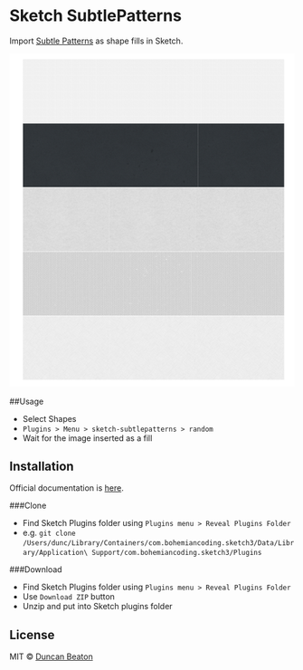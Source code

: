 # Sketch SubtlePatterns

Import [Subtle Patterns](https://github.com/subtlepatterns/SubtlePatterns) as shape fills in Sketch.

![subtlepatterns](https://raw.githubusercontent.com/dunckr/sketch-subtlepatterns/master/assets/example.png)

##Usage

+ Select Shapes
+ ```Plugins > Menu > sketch-subtlepatterns > random```
+ Wait for the image inserted as a fill

## Installation

Official documentation is [here](http://bohemiancoding.com/sketch/support/developer/01-introduction/01.html).

###Clone

+ Find Sketch Plugins folder using ```Plugins menu > Reveal Plugins Folder```
+ e.g. ```git clone /Users/dunc/Library/Containers/com.bohemiancoding.sketch3/Data/Library/Application\ Support/com.bohemiancoding.sketch3/Plugins```

###Download

+ Find Sketch Plugins folder using ```Plugins menu > Reveal Plugins Folder```
+ Use ```Download ZIP``` button
+ Unzip and put into Sketch plugins folder

## License

MIT © [Duncan Beaton](http://dunckr.com)